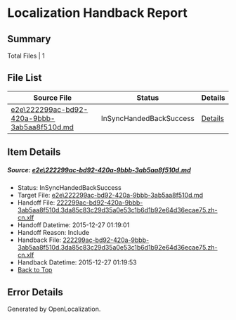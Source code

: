 # <a name='report-top'></a> Localization Handback Report

## Summary
 Total Files | 1

## File List
 Source File | Status | Details 
 ----------- | ------ | ------- 
 [e2e\222299ac-bd92-420a-9bbb-3ab5aa8f510d.md](https://github.com/OpenLocalizationTest/oltest/blob/f61f94b011038e39a968fbefa71c5e601656f1fb/e2e/222299ac-bd92-420a-9bbb-3ab5aa8f510d.md) | InSyncHandedBackSuccess | [Details](#1c82cd36a574bf50ead4b09769a6ae0a4acaec8d1)

## Item Details
##### <a name='1c82cd36a574bf50ead4b09769a6ae0a4acaec8d1'></a> Source: [e2e\222299ac-bd92-420a-9bbb-3ab5aa8f510d.md](https://github.com/OpenLocalizationTest/oltest/blob/f61f94b011038e39a968fbefa71c5e601656f1fb/e2e/222299ac-bd92-420a-9bbb-3ab5aa8f510d.md)
* Status: InSyncHandedBackSuccess
* Target File: [e2e\222299ac-bd92-420a-9bbb-3ab5aa8f510d.md](https://github.com/OpenLocalizationTestOrg/oltest.zh-cn/blob/8d032de653748854581dd7a0b9ed129338e39cde/e2e/222299ac-bd92-420a-9bbb-3ab5aa8f510d.md)
* Handoff File: [222299ac-bd92-420a-9bbb-3ab5aa8f510d.3da85c83c29d35a0e53c1b6d1b92e64d36ecae75.zh-cn.xlf](https://github.com/OpenLocalizationTestOrg/olhandoff/blob/2dc74c7f975231e6fe0dd021858b7069a28c1544/ol-handoff/OpenLocalizationTestOrg/oltest.zh-cn/qimu/222299ac-bd92-420a-9bbb-3ab5aa8f510d.3da85c83c29d35a0e53c1b6d1b92e64d36ecae75.zh-cn.xlf)
* Handoff Datetime: 2015-12-27 01:19:01
* Handoff Reason: Include
* Handback File: [222299ac-bd92-420a-9bbb-3ab5aa8f510d.3da85c83c29d35a0e53c1b6d1b92e64d36ecae75.zh-cn.xlf](https://github.com/OpenLocalizationTestOrg/olhandback/blob/c9a29a0a853ef625c610a9dd0776f5b880c5ef58/ol-handback/OpenLocalizationTestOrg/oltest.zh-cn/qimu/222299ac-bd92-420a-9bbb-3ab5aa8f510d.3da85c83c29d35a0e53c1b6d1b92e64d36ecae75.zh-cn.xlf)
* Handback Datetime: 2015-12-27 01:19:53
* [Back to Top](#report-top)


## Error Details

Generated by OpenLocalization.
